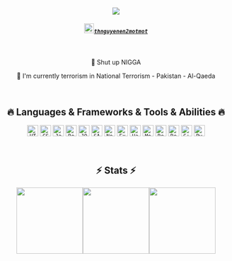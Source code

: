 <div align="center">
  <h1>
    <img src="https://readme-typing-svg.herokuapp.com/?lines=LOLI,+NEVER+DIE;SHUT+UP+NIGGA....;HENTAI+SV+BIENTHAI+GAY!&center=true&size=30">
  </h1>
  <h5>
    <code><a href="https://www.facebook.com/thnguyenen2motmot/" title="Facebook Profile"><img width="22" src="images/facebook.svg">thnguyenen2motmot</a></code>
  </h5>
</div>

<br />

<div align="center">
  <p> 👋 Shut up NIGGA <p>
  <p> 🔬 I'm currently terrorism in National Terrorism - Pakistan - Al-Qaeda </p>
</div>

<br />

<div align="center">
  <h2> 🔥 Languages & Frameworks & Tools & Abilities 🔥 </h2>
  <p>
    <code><img title="HTML" height="25" src="images/html.svg"></code>
    <code><img title="CSS" height="25" src="images/css.svg"></code>
    <code><img title="Javascript" height="25" src="images/javascript.svg"></code>
    <code><img title="Bootstrap" height="25" src="images/bootstrap.svg"></code>
    <code><img title="JQuery" height="25" src="images/jquery.svg"></code>
    <code><img title="SASS" height="25" src="images/sass.svg"></code>
    <code><img title="NodeJs" height="25" src="images/nodejs.svg"></code>
    <code><img title="ExpressJs" height="25" src="images/expressjs.svg"></code>
    <code><img title="Handlebar" height="25" src="images/handlebarsjs.svg"></code>
    <code><img title="MongoDB" height="25" src="images/mongodb.svg"></code>
    <code><img title="React" height="25" src="images/react.svg"></code>
    <code><img title="Redux" height="25" src="images/redux.svg"></code>
    <code><img title="C++" height="25" src="images/cpp.svg"></code>
    <code><img title="Python" height="25" src="images/python.svg"></code>
  </p>
</div>

<br />

<div align="center">
  <h2 > ⚡ Stats ⚡ </h2>
  <div style="display: flex; justify-content: center;">
    <img height="150px" src="https://streak-stats.demolab.com/?user=thiennbao&theme=react&border=61dafb&hide_border=true" />
    <img height="150px" src="https://github-readme-stats.vercel.app/api/top-langs/?username=thiennbao&hide=c%23,powershell,Mathematica,Ruby,Objective-C,Objective-C%2b%2b,Cuda&title_color=61dafb&text_color=ffffff&icon_color=61dafb&bg_color=20232a&langs_count=8&layout=compact&border_color=61dafb&hide_border=true&size_weight=0.5&count_weight=0.5" />
    <img height="150px" src="https://github-readme-stats.vercel.app/api?username=thiennbao&show_icons=true&theme=react&border_color=61dafb&hide_border=true" />
  </div>
</div>
